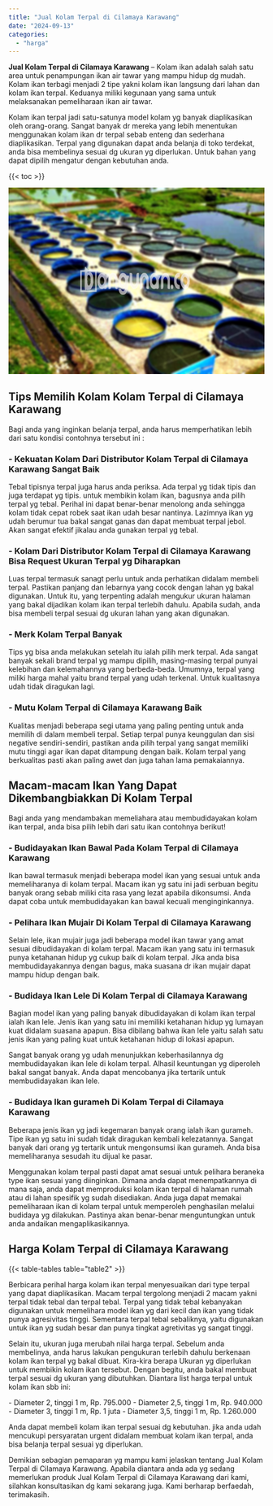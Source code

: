 ```yaml
---
title: "Jual Kolam Terpal di Cilamaya Karawang"
date: "2024-09-13"
categories: 
  - "harga"
---
```


**Jual Kolam Terpal di Cilamaya Karawang** – Kolam ikan adalah salah satu area untuk penampungan ikan air tawar yang mampu hidup dg mudah. Kolam ikan terbagi menjadi 2 tipe yakni kolam ikan langsung dari lahan dan kolam ikan terpal. Keduanya miliki kegunaan yang sama untuk melaksanakan pemeliharaan ikan air tawar.

Kolam ikan terpal jadi satu-satunya model kolam yg banyak diaplikasikan oleh orang-orang. Sangat banyak dr mereka yang lebih menentukan menggunakan kolam ikan dr terpal sebab enteng dan sederhana diaplikasikan. Terpal yang digunakan dapat anda belanja di toko terdekat, anda bisa membelinya sesuai dg ukuran yg diperlukan. Untuk bahan yang dapat dipilih mengatur dengan kebutuhan anda.

{{< toc >}}

![Jual Kolam Terpal di Cilamaya Karawang](/images/jual-kolam-terpal-33.png)

## Tips Memilih Kolam Kolam Terpal di Cilamaya Karawang

Bagi anda yang inginkan belanja terpal, anda harus memperhatikan lebih dari satu kondisi contohnya tersebut ini :

### \- Kekuatan Kolam Dari Distributor Kolam Terpal di Cilamaya Karawang Sangat Baik

Tebal tipisnya terpal juga harus anda periksa. Ada terpal yg tidak tipis dan juga terdapat yg tipis. untuk membikin kolam ikan, bagusnya anda pilih terpal yg tebal. Perihal ini dapat benar-benar menolong anda sehingga kolam tidak cepat robek saat ikan udah besar nantinya. Lazimnya ikan yg udah berumur tua bakal sangat ganas dan dapat membuat terpal jebol. Akan sangat efektif jikalau anda gunakan terpal yg tebal.

### \- Kolam Dari Distributor Kolam Terpal di Cilamaya Karawang Bisa Request Ukuran Terpal yg Diharapkan

Luas terpal termasuk sanagt perlu untuk anda perhatikan didalam membeli terpal. Pastikan panjang dan lebarnya yang cocok dengan lahan yg bakal digunakan. Untuk itu, yang terpenting adalah mengukur ukuran halaman yang bakal dijadikan kolam ikan terpal terlebih dahulu. Apabila sudah, anda bisa membeli terpal sesuai dg ukuran lahan yang akan digunakan.

### \- Merk Kolam Terpal Banyak

Tips yg bisa anda melakukan setelah itu ialah pilih merk terpal. Ada sangat banyak sekali brand terpal yg mampu dipilih, masing-masing terpal punyai kelebihan dan kelemahannya yang berbeda-beda. Umumnya, terpal yang miliki harga mahal yaitu brand terpal yang udah terkenal. Untuk kualitasnya udah tidak diragukan lagi.

### \- Mutu Kolam Terpal di Cilamaya Karawang Baik

Kualitas menjadi beberapa segi utama yang paling penting untuk anda memilih di dalam membeli terpal. Setiap terpal punya keunggulan dan sisi negative sendiri-sendiri, pastikan anda pilih terpal yang sangat memiliki mutu tinggi agar ikan dapat ditampung dengan baik. Kolam terpal yang berkualitas pasti akan paling awet dan juga tahan lama pemakaiannya.

## Macam-macam Ikan Yang Dapat Dikembangbiakkan Di Kolam Terpal

Bagi anda yang mendambakan memeliahara atau membudidayakan kolam ikan terpal, anda bisa pilih lebih dari satu ikan contohnya berikut!

### \- Budidayakan Ikan Bawal Pada Kolam Terpal di Cilamaya Karawang

Ikan bawal termasuk menjadi beberapa model ikan yang sesuai untuk anda memeliharanya di kolam terpal. Macam ikan yg satu ini jadi serbuan begitu banyak orang sebab miliki cita rasa yang lezat apabila dikonsumsi. Anda dapat coba untuk membudidayakan kan bawal kecuali menginginkannya.

### \- Pelihara Ikan Mujair Di Kolam Terpal di Cilamaya Karawang

Selain lele, ikan mujair juga jadi beberapa model ikan tawar yang amat sesuai dibudidayakan di kolam terpal. Macam ikan yang satu ini termasuk punya ketahanan hidup yg cukup baik di kolam terpal. Jika anda bisa membudidayakannya dengan bagus, maka suasana dr ikan mujair dapat mampu hidup dengan baik.

### \- Budidaya Ikan Lele Di Kolam Terpal di Cilamaya Karawang

Bagian model ikan yang paling banyak dibudidayakan di kolam ikan terpal ialah ikan lele. Jenis ikan yang satu ini memiliki ketahanan hidup yg lumayan kuat didalam suasana apapun. Bisa dibilang bahwa ikan lele yaitu salah satu jenis ikan yang paling kuat untuk ketahanan hidup di lokasi apapun.

Sangat banyak orang yg udah menunjukkan keberhasilannya dg membudidayakan ikan lele di kolam terpal. Alhasil keuntungan yg diperoleh bakal sangat banyak. Anda dapat mencobanya jika tertarik untuk membudidayakan ikan lele.

### \- Budidaya Ikan gurameh Di Kolam Terpal di Cilamaya Karawang

Beberapa jenis ikan yg jadi kegemaran banyak orang ialah ikan gurameh. Tipe ikan yg satu ini sudah tidak diragukan kembali kelezatannya. Sangat banyak dari orang yg tertarik untuk mengonsumsi ikan gurameh. Anda bisa memeliharanya sesudah itu dijual ke pasar.

Menggunakan kolam terpal pasti dapat amat sesuai untuk pelihara beraneka type ikan sesuai yang diinginkan. Dimana anda dapat menempatkannya di mana saja, anda dapat memproduksi kolam ikan terpal di halaman rumah atau di lahan spesifik yg sudah disediakan. Anda juga dapat memakai pemeliharaan ikan di kolam terpal untuk memperoleh penghasilan melalui budidaya yg dilakukan. Pastinya akan benar-benar menguntungkan untuk anda andaikan mengaplikasikannya.

## Harga Kolam Terpal di Cilamaya Karawang

{{< table-tables table="table2" >}}

Berbicara perihal harga kolam ikan terpal menyesuaikan dari type terpal yang dapat diaplikasikan. Macam terpal tergolong menjadi 2 macam yakni terpal tidak tebal dan terpal tebal. Terpal yang tidak tebal kebanyakan digunakan untuk memelihara model ikan yg dari kecil dan ikan yang tidak punya agresivitas tinggi. Sementara terpal tebal sebaliknya, yaitu digunakan untuk ikan yg sudah besar dan punya tingkat agretivitas yg sangat tinggi.

Selain itu, ukuran juga merubah nilai harga terpal. Sebelum anda membelinya, anda harus lakukan pengukuran terlebih dahulu berkenaan kolam ikan terpal yg bakal dibuat. Kira-kira berapa Ukuran yg diperlukan untuk membikin kolam ikan tersebut. Dengan begitu, anda bakal membuat terpal sesuai dg ukuran yang dibutuhkan. Diantara list harga terpal untuk kolam ikan sbb ini:

\- Diameter 2, tinggi 1 m, Rp. 795.000 - Diameter 2,5, tinggi 1 m, Rp. 940.000 - Diameter 3, tinggi 1 m, Rp. 1 juta - Diameter 3,5, tinggi 1 m, Rp. 1.260.000

Anda dapat membeli kolam ikan terpal sesuai dg kebutuhan. jika anda udah mencukupi persyaratan urgent didalam membuat kolam ikan terpal, anda bisa belanja terpal sesuai yg diperlukan.

Demikian sebagian pemaparan yg mampu kami jelaskan tentang Jual Kolam Terpal di Cilamaya Karawang. Apabila diantara anda ada yg sedang memerlukan produk Jual Kolam Terpal di Cilamaya Karawang dari kami, silahkan konsultasikan dg kami sekarang juga. Kami berharap berfaedah, terimakasih.
